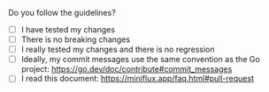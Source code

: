 Do you follow the guidelines?

- [ ] I have tested my changes
- [ ] There is no breaking changes
- [ ] I really tested my changes and there is no regression
- [ ] Ideally, my commit messages use the same convention as the Go project: https://go.dev/doc/contribute#commit_messages
- [ ] I read this document: https://miniflux.app/faq.html#pull-request
